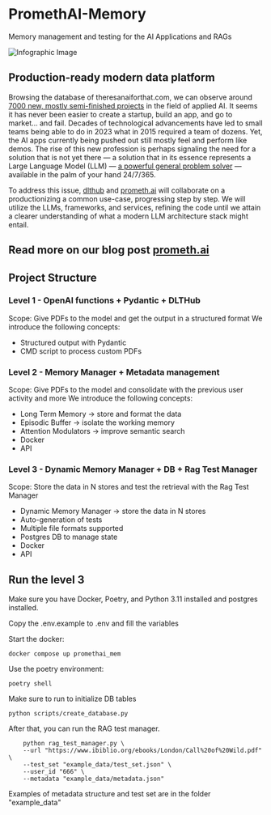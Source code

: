 # PromethAI-Memory
Memory management and testing for the AI Applications and RAGs



![Infographic Image](https://github.com/topoteretes/PromethAI-Memory/blob/main/infographic_final.png)

## Production-ready modern data platform

Browsing the database of theresanaiforthat.com, we can observe around [7000 new, mostly semi-finished projects](https://theresanaiforthat.com/) in the field of applied AI.
It seems it has never been easier to create a startup, build an app, and go to market… and fail.
Decades of technological advancements have led to small teams being able to do in 2023 what in 2015 required a team of dozens.
Yet, the AI apps currently being pushed out still mostly feel and perform like demos.
The rise of this new profession is perhaps signaling the need for a solution that is not yet there — a solution that in its essence represents a Large Language Model (LLM) — [a powerful general problem solver](https://lilianweng.github.io/posts/2023-06-23-agent/?fbclid=IwAR1p0W-Mg_4WtjOCeE8E6s7pJZlTDCDLmcXqHYVIrEVisz_D_S8LfN6Vv20) — available in the palm of your hand 24/7/365.

To address this issue, [dlthub](https://dlthub.com/) and [prometh.ai](http://prometh.ai/) will collaborate on a productionizing a common use-case, progressing step by step. We will utilize the LLMs, frameworks, and services, refining the code until we attain a clearer understanding of what a modern LLM architecture stack might entail.

## Read more on our blog post [prometh.ai](http://prometh.ai/promethai-memory-blog-post-on)


## Project Structure

### Level 1 - OpenAI functions + Pydantic + DLTHub
Scope: Give PDFs to the model and get the output in a structured format
We introduce the following concepts:
- Structured output with Pydantic
- CMD script to process custom PDFs
### Level 2 - Memory Manager + Metadata management
Scope: Give PDFs to the model and consolidate with the previous user activity and more
We introduce the following concepts:

- Long Term Memory -> store and format the data
- Episodic Buffer -> isolate the working memory
- Attention Modulators -> improve semantic search
- Docker
- API

### Level 3 - Dynamic Memory Manager + DB + Rag Test Manager
Scope: Store the data in N stores and test the retrieval with the Rag Test Manager
- Dynamic Memory Manager -> store the data in N stores
- Auto-generation of tests
- Multiple file formats supported
- Postgres DB to manage state
- Docker
- API


## Run the level 3 

Make sure you have Docker, Poetry, and Python 3.11 installed and postgres installed.

Copy the .env.example to .env and fill the variables


Start the docker:

```docker compose up promethai_mem   ```

Use the poetry environment:

``` poetry shell ```

Make sure to run to initialize DB tables

``` python scripts/create_database.py ```

After that, you can run the RAG test manager.


``` 
    python rag_test_manager.py \
    --url "https://www.ibiblio.org/ebooks/London/Call%20of%20Wild.pdf" \
    --test_set "example_data/test_set.json" \
    --user_id "666" \
    --metadata "example_data/metadata.json"

```
Examples of metadata structure and test set are in the folder "example_data"
